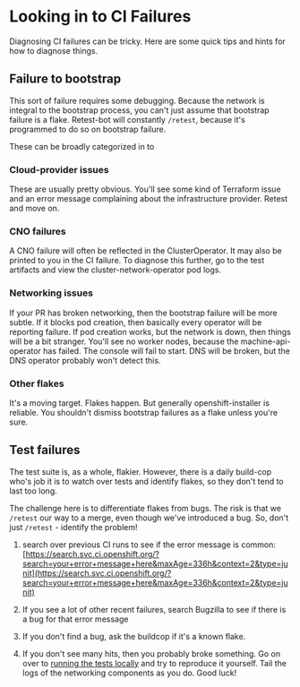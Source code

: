 # Looking in to CI Failures

Diagnosing CI failures can be tricky. Here are some quick tips and hints for how to diagnose things.

## Failure to bootstrap

This sort of failure requires some debugging. Because the network is integral to the bootstrap process, you can't just assume that bootstrap failure is a flake. Retest-bot will constantly `/retest`, because it's programmed to do so on bootstrap failure.

These can be broadly categorized in to

### Cloud-provider issues

These are usually pretty obvious. You'll see some kind of Terraform issue and an error message complaining about the infrastructure provider. Retest and move on.

### CNO failures

A CNO failure will often be reflected in the ClusterOperator. It may also be printed to you in the CI failure. To diagnose this further, go to the test artifacts and view the cluster-network-operator pod logs.

### Networking issues

If your PR has broken networking, then the bootstrap failure will be more subtle. If it blocks pod creation, then basically every operator will be reporting failure. If pod creation works, but the network is down, then things will be a bit stranger. You'll see no worker nodes, because the machine-api-operator has failed. The console will fail to start. DNS will be broken, but the DNS operator probably won't detect this.

### Other flakes

It's a moving target. Flakes happen. But generally openshift-installer is reliable. You shouldn't dismiss bootstrap failures as a flake unless you're sure.

## Test failures

The test suite is, as a whole, flakier. However, there is a daily build-cop who's job it is to watch over tests and identify flakes, so they don't tend to last too long.

The challenge here is to differentiate flakes from bugs. The risk is that we `/retest` our way to a merge, even though we've introduced a bug. So, don't just `/retest` - identify the problem!

1. search over previous CI runs to see if the error message is common: [https://search.svc.ci.openshift.org/?search=your+error+message+here&maxAge=336h&context=2&type=junit](https://search.svc.ci.openshift.org/?search=your+error+message+here&maxAge=336h&context=2&type=junit)

2. If you see a lot of other recent failures, search Bugzilla to see if there is a bug for that error message

3. If you don't find a bug, ask the buildcop if it's a known flake.

4. If you don't see many hits, then you probably broke something. Go on over to [running the tests locally](run_local_e2e) and try to reproduce it yourself. Tail the logs of the networking components as you do. Good luck!
